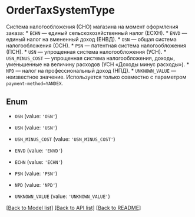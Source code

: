 # OrderTaxSystemType

Система налогообложения (СНО) магазина на момент оформления заказа:  * `ECHN` — единый сельскохозяйственный налог (ЕСХН).  * `ENVD` — единый налог на вмененный доход (ЕНВД).  * `OSN` — общая система налогообложения (ОСН).  * `PSN` — патентная система налогообложения (ПСН).  * `USN` — упрощенная система налогообложения (УСН).  * `USN_MINUS_COST` — упрощенная система налогообложения, доходы, уменьшенные на величину расходов (УСН «Доходы минус расходы»).  * `NPD` — налог на профессиональный доход (НПД).  * `UNKNOWN_VALUE` — неизвестное значение. Используется только совместно с параметром `payment-method=YANDEX`. 

## Enum

* `OSN` (value: `'OSN'`)

* `USN` (value: `'USN'`)

* `USN_MINUS_COST` (value: `'USN_MINUS_COST'`)

* `ENVD` (value: `'ENVD'`)

* `ECHN` (value: `'ECHN'`)

* `PSN` (value: `'PSN'`)

* `NPD` (value: `'NPD'`)

* `UNKNOWN_VALUE` (value: `'UNKNOWN_VALUE'`)

[[Back to Model list]](../README.md#documentation-for-models) [[Back to API list]](../README.md#documentation-for-api-endpoints) [[Back to README]](../README.md)


